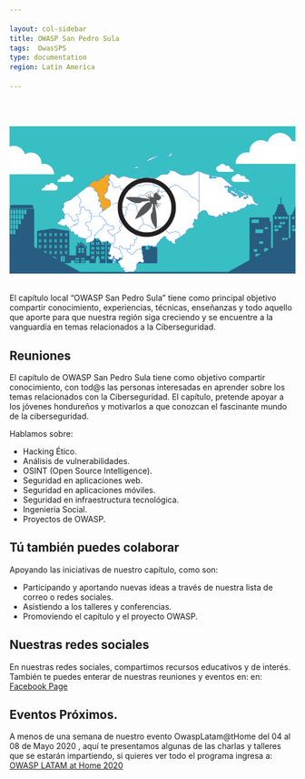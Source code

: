 ```yaml
---

layout: col-sidebar
title: OWASP San Pedro Sula
tags:  OwasSPS
type: documentation
region: Latin America

---
```

<br><br>
<p align="center">
  <img src="assets/images/owaspsps.png">
</p>
<br>
El capítulo local “OWASP San Pedro Sula” tiene como principal objetivo compartir conocimiento, experiencias, técnicas, enseñanzas y todo aquello que aporte para que nuestra región siga creciendo y se encuentre a la vanguardia en temas relacionados a la Ciberseguridad. 

## Reuniones
El capítulo de OWASP San Pedro Sula tiene como objetivo compartir conocimiento, con tod@s las personas interesadas en aprender sobre los temas relacionados con la Ciberseguridad. El capítulo, pretende apoyar a los jóvenes hondureños y motivarlos a que conozcan el fascinante mundo de la ciberseguridad.

Hablamos sobre:
- Hacking Ético.
- Análisis de vulnerabilidades.
- OSINT (Open Source Intelligence).
- Seguridad en aplicaciones web.
- Seguridad en aplicaciones móviles.
- Seguridad en infraestructura tecnológica.
- Ingenieria Social.
- Proyectos de OWASP.

## Tú también puedes colaborar
Apoyando las iniciativas de nuestro capítulo, como son:
- Participando y aportando nuevas ideas a través de nuestra lista de correo o redes sociales.
- Asistiendo a los talleres y conferencias.
- Promoviendo el capítulo y el proyecto OWASP.

## Nuestras redes sociales
En nuestras redes sociales, compartimos recursos educativos y de interés. También te puedes enterar de nuestras reuniones y eventos en: en: [Facebook Page](https://www.facebook.com/OWASPHondurasSPS/) 

## Eventos Próximos.
A menos de una semana de nuestro evento OwaspLatam@tHome del 04 al 08 de Mayo 2020 , aquí te presentamos algunas de las charlas y talleres que se estarán impartiendo, si quieres ver todo el programa ingresa a: [OWASP LATAM at Home 2020](https://owasp.org/www-event-2020-latam-at-home/)

